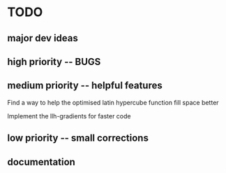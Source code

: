 # TODO

## major dev ideas

## high priority -- BUGS

## medium priority -- helpful features
Find a way to help the optimised latin hypercube function fill space better

Implement the llh-gradients for faster code

## low priority -- small corrections

## documentation

